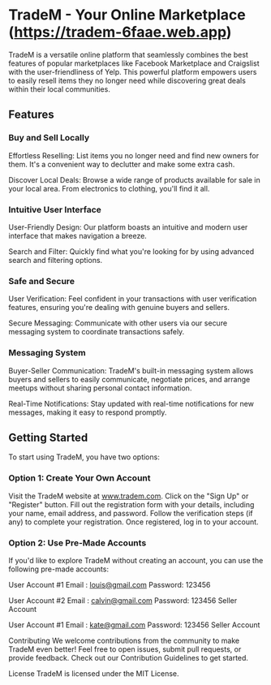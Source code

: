 


# TradeM - Your Online Marketplace (https://tradem-6faae.web.app)

TradeM is a versatile online platform that seamlessly combines the best features of popular marketplaces like Facebook Marketplace and Craigslist with the user-friendliness of Yelp. This powerful platform empowers users to easily resell items they no longer need while discovering great deals within their local communities.

## Features

### Buy and Sell Locally

Effortless Reselling: List items you no longer need and find new owners for them. It's a convenient way to declutter and make some extra cash.

Discover Local Deals: Browse a wide range of products available for sale in your local area. From electronics to clothing, you'll find it all.

### Intuitive User Interface

User-Friendly Design: Our platform boasts an intuitive and modern user interface that makes navigation a breeze.

Search and Filter: Quickly find what you're looking for by using advanced search and filtering options.

### Safe and Secure

User Verification: Feel confident in your transactions with user verification features, ensuring you're dealing with genuine buyers and sellers.

Secure Messaging: Communicate with other users via our secure messaging system to coordinate transactions safely.

### Messaging System
Buyer-Seller Communication: TradeM's built-in messaging system allows buyers and sellers to easily communicate, negotiate prices, and arrange meetups without sharing personal contact information.

Real-Time Notifications: Stay updated with real-time notifications for new messages, making it easy to respond promptly.

## Getting Started
To start using TradeM, you have two options:

### Option 1: Create Your Own Account
Visit the TradeM website at www.tradem.com.
Click on the "Sign Up" or "Register" button.
Fill out the registration form with your details, including your name, email address, and password.
Follow the verification steps (if any) to complete your registration.
Once registered, log in to your account.

### Option 2: Use Pre-Made Accounts
If you'd like to explore TradeM without creating an account, you can use the following pre-made accounts:

User Account #1
Email : louis@gmail.com
Password: 123456

User Account #2
Email : calvin@gmail.com
Password: 123456
Seller Account

User Account #1
Email : kate@gmail.com
Password: 123456
Seller Account


Contributing
We welcome contributions from the community to make TradeM even better! Feel free to open issues, submit pull requests, or provide feedback. Check out our Contribution Guidelines to get started.

License
TradeM is licensed under the MIT License.
